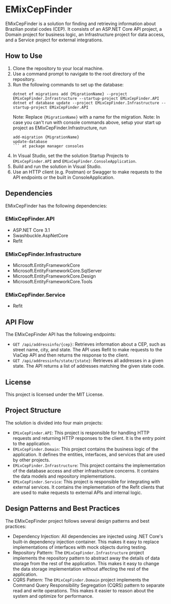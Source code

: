 # EMixCepFinder

EMixCepFinder is a solution for finding and retrieving information about Brazilian postal codes (CEP). It consists of an ASP.NET Core API project, a Domain project for business logic, an Infrastructure project for data access, and a Service project for external integrations.

## How to Use

1. Clone the repository to your local machine.
2. Use a command prompt to navigate to the root directory of the repository.
3. Run the following commands to set up the database:
   ```
   dotnet ef migrations add {MigrationName} --project EMixCepFinder.Infrastructure --startup-project EMixCepFinder.API
   dotnet ef database update --project EMixCepFinder.Infrastructure --startup-project EMixCepFinder.API
   ```
   Note: Replace `{MigrationName}` with a name for the migration.
   Note: In case you can't run with console commands above, setup your start up project as EMixCepFinder.Infrastructure, run 
     ```
   add-migration {MigrationName}
   update-database
   ``` at package manager consoles
4. In Visual Studio, set the the solution Startup Projects to `EMixCepFinder.API` and `EMixCepFinder.ConsoleApplication`.
5. Build and run the solution in Visual Studio.
6. Use an HTTP client (e.g. Postman) or Swagger to make requests to the API endpoints or the built in ConsoleApplication.

## Dependencies

EMixCepFinder has the following dependencies:

### EMixCepFinder.API

- ASP.NET Core 3.1
- Swashbuckle.AspNetCore
- Refit

### EMixCepFinder.Infrastructure

- Microsoft.EntityFrameworkCore
- Microsoft.EntityFrameworkCore.SqlServer
- Microsoft.EntityFrameworkCore.Design
- Microsoft.EntityFrameworkCore.Tools

### EMixCepFinder.Service

- Refit

## API Flow

The EMixCepFinder API has the following endpoints:

- `GET /api/addressinfo/{cep}`: Retrieves information about a CEP, such as street name, city, and state. The API uses Refit to make requests to the ViaCep API and then returns the response to the client.
- `GET /api/addressinfo/state/{state}`: Retrieves all addresses in a given state. The API returns a list of addresses matching the given state code.

## License

This project is licensed under the MIT License.

## Project Structure

The solution is divided into four main projects:

- `EMixCepFinder.API`: This project is responsible for handling HTTP requests and returning HTTP responses to the client. It is the entry point to the application.
- `EMixCepFinder.Domain`: This project contains the business logic of the application. It defines the entities, interfaces, and services that are used by other projects.
- `EMixCepFinder.Infrastructure`: This project contains the implementation of the database access and other infrastructure concerns. It contains the data models and repository implementations.
- `EMixCepFinder.Service`: This project is responsible for integrating with external services. It contains the implementation of the Refit clients that are used to make requests to external APIs and internal logic.

## Design Patterns and Best Practices

The EMixCepFinder project follows several design patterns and best practices:

- Dependency Injection: All dependencies are injected using .NET Core's built-in dependency injection container. This makes it easy to replace implementations of interfaces with mock objects during testing.
- Repository Pattern: The `EMixCepFinder.Infrastructure` project implements the repository pattern to abstract away the details of data storage from the rest of the application. This makes it easy to change the data storage implementation without affecting the rest of the application.
- CQRS Pattern: The `EMixCepFinder.Domain` project implements the Command Query Responsibility Segregation (CQRS) pattern to separate read and write operations. This makes it easier to reason about the system and optimize for performance.
